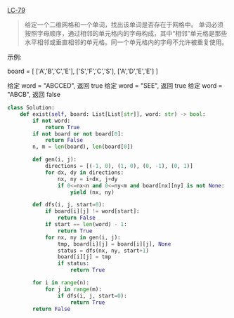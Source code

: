 [LC-79](https://leetcode-cn.com/problems/word-search/)
> 给定一个二维网格和一个单词，找出该单词是否存在于网格中。
> 单词必须按照字母顺序，通过相邻的单元格内的字母构成，其中“相邻”单元格是那些水平相邻或垂直相邻的单元格。同一个单元格内的字母不允许被重复使用。

 

示例:

board =
[
  ['A','B','C','E'],
  ['S','F','C','S'],
  ['A','D','E','E']
]

给定 word = "ABCCED", 返回 true
给定 word = "SEE", 返回 true
给定 word = "ABCB", 返回 false

```python
class Solution:
    def exist(self, board: List[List[str]], word: str) -> bool:
        if not word:
            return True
        if not board or not board[0]:
            return False
        n, m = len(board), len(board[0])

        def gen(i, j):
            directions = [(-1, 0), (1, 0), (0, -1), (0, 1)]
            for dx, dy in directions:
                nx, ny = i+dx, j+dy
                if 0<=nx<n and 0<=ny<m and board[nx][ny] is not None:
                    yield (nx, ny)

        def dfs(i, j, start=0):
            if board[i][j] != word[start]:
                return False
            if start == len(word) - 1:
                return True
            for nx, ny in gen(i, j):
                tmp, board[i][j] = board[i][j], None
                status = dfs(nx, ny, start+1)
                board[i][j] = tmp
                if status:
                    return True

        for i in range(n):
            for j in range(m):
                if dfs(i, j, start=0):
                    return True
        return False
```